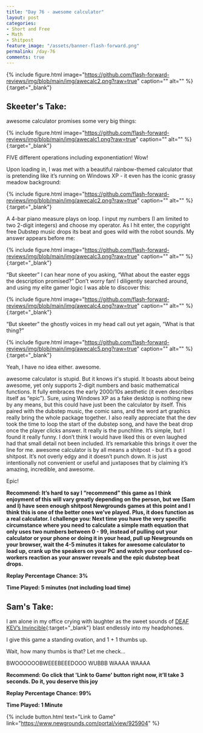 ```yaml
---
title: "Day 76 - awesome calculator"
layout: post
categories:
- Short and Free
- Math
- Shitpost
feature_image: "/assets/banner-flash-forward.png"
permalink: /day-76
comments: true
---
```


{% include figure.html image="https://github.com/flash-forward-reviews/img/blob/main/img/awecalc2.png?raw=true" caption="" alt="" %}{:target="_blank"}

## Skeeter's Take:

awesome calculator promises some very big things: 

{% include figure.html image="https://github.com/flash-forward-reviews/img/blob/main/img/awecalc1.png?raw=true" caption="" alt="" %}{:target="_blank"}

FIVE different operations including exponentiation! Wow!

Upon loading in, I was met with a beautiful rainbow-themed calculator that is pretending like it’s running on Windows XP - it even has the iconic grassy meadow background: 

{% include figure.html image="https://github.com/flash-forward-reviews/img/blob/main/img/awecalc2.png?raw=true" caption="" alt="" %}{:target="_blank"}

A 4-bar piano measure plays on loop. I input my numbers (I am limited to two 2-digit integers) and choose my operator. As I hit enter, the copyright free Dubstep music drops its beat and goes wild with the robot sounds. My answer appears before me: 

{% include figure.html image="https://github.com/flash-forward-reviews/img/blob/main/img/awecalc3.png?raw=true" caption="" alt="" %}{:target="_blank"}

“But skeeter” I can hear none of you asking, “What about the easter eggs the description promised?”
Don’t worry fan! I diligently searched around, and using my elite gamer logic I was able to discover this: 

{% include figure.html image="https://github.com/flash-forward-reviews/img/blob/main/img/awecalc4.png?raw=true" caption="" alt="" %}{:target="_blank"}

“But skeeter” the ghostly voices in my head call out yet again, “What is that thing?”

{% include figure.html image="https://github.com/flash-forward-reviews/img/blob/main/img/awecalc5.png?raw=true" caption="" alt="" %}{:target="_blank"}

Yeah, I have no idea either. awesome.

awesome calculator is stupid. But it knows it's stupid. It boasts about being awesome, yet only supports 2-digit numbers and basic mathematical functions. It fully embraces the early 2000/10s aesthetic (it even describes itself as “epic”). Sure, using Windows XP as a fake desktop is nothing new by any means, but this could have just been the calculator by itself. This paired with the dubstep music, the comic sans, and the word art graphics really bring the whole package together. I also really appreciate that the dev took the time to loop the start of the dubstep song, and have the beat drop once the player clicks answer. It really is the punchline. It’s simple, but I found it really funny. I don’t think I would have liked this or even laughed had that small detail not been included. It’s remarkable this brings it over the line for me. awesome calculator is by all means a shitpost - but it’s a good shitpost. It’s not overly edgy and it doesn’t punch down. It is just intentionally not convenient or useful and juxtaposes that by claiming it’s amazing, incredible, and awesome.

Epic!

**Recommend: It’s hard to say I “recommend” this game as I think enjoyment of this will vary greatly depending on the person, but we (Sam and I) have seen enough shitpost Newgrounds games at this point and I think this is one of the better ones we’ve played. Plus, it does function as a real calculator. I challenge you: Next time you have the very specific circumstance where you need to calculate a simple math equation that only uses two numbers between 0 - 99, instead of pulling out your calculator or your phone or doing it in your head, pull up Newgrounds on your browser, wait the 4-5 minutes it takes for awesome calculator to load up, crank up the speakers on your PC and watch your confused co-workers reaction as your answer reveals and the epic dubstep beat drops.**

**Replay Percentage Chance: 3%**

**Time Played: 5 minutes (not including load time)**

## Sam's Take:

I am alone in my office crying with laughter as the sweet sounds of [DEAF KEV’s Invincible](https://www.youtube.com/watch?v=J2X5mJ3HDYE){:target="_blank"} blast endlessly into my headphones.

I give this game a standing ovation, and 1 + 1 thumbs up.

Wait, how many thumbs is that? Let me check...

BWOOOOOOBWEEEBEEEDOOO WUBBB WAAAA WAAAA

**Recommend: Go click that 'Link to Game' button right now, it’ll take 3 seconds. Do it, you deserve this joy** 

**Replay Percentage Chance: 99%**

**Time Played: 1 Minute** 

{% include button.html text="Link to Game" link="https://www.newgrounds.com/portal/view/925904" %}